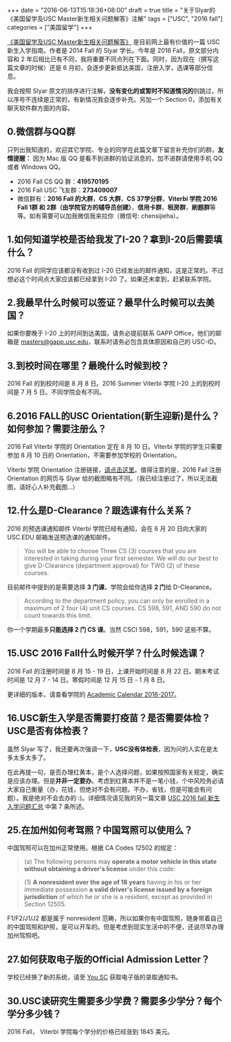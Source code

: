 +++
date = "2016-06-13T15:18:36+08:00"
draft = true
title = "关于Slyar的《美国留学及USC Master新生相关问题解答》注解"
tags = ["USC", "2016 fall"]
categories = ["美国留学"]
+++

[《美国留学及USC Master新生相关问题解答》](https://www.slyar.com/blog/usc-question-answer.html) 是目前网上最有价值的一篇 USC 新生入学指南。作者是 2014 Fall 的 Slyar 学长。今年是 2016 Fall，原文部分内容和 2 年后相比已有不同，我将重要不同点列在下面。同时，因为现在（撰写这篇文章的时候）还是 6 月初，会逐步更新抵达美国，注册入学，选课等部分信息。

我会按照 Slyar 原文的排序进行注解，**没有变化的或暂时不知道情况的**则跳过，所以序号不连续是正常的，有新情况我会逐步补充。另加一个 Section 0，添加有关聊天软件群方面的内容。

## 0.微信群与QQ群

只列出我知道的，欢迎其它学院、专业的同学在此篇文章下留言补充你们的群。**友情提醒：** 因为 Mac 版 QQ 是看不到进群的验证消息的，加不进群请使用手机 QQ 或者 Windows QQ。

* 2016 Fall CS QQ 群：**419570195** 
* 2016 Fall USC 飞友群：**273409007**
* 微信群有：**2016 Fall 的大群**，**CS 大群**，**CS 37学分群**，**Viterbi 学院 2016 Fall 1群 和 2群（由学院官方的辅导员创建）**，**信用卡群**，**租房群**，**刷题群**等等。如有需要可以加我微信我来拉你（微信号: chensijieha）。

## 1.如何知道学校是否给我发了I-20？拿到I-20后需要填什么？

2016 Fall 的同学应该都没有收到过 I-20 已经发出的邮件通知，这是正常的。不过想必这个时间点大家应该都已经拿到 I-20 了。如果还未拿到，赶紧联系学院。

## 2.我最早什么时候可以签证？最早什么时候可以去美国？

如果你要晚于 I-20 上的时间到达美国，请务必提前联系 GAPP Office，他们的邮箱是 masters@gapp.usc.edu，联系时请务必包含具体原因和自己的 USC-ID。

## 3.到校时间在哪里？最晚什么时候到校？

2016 Fall 的到校时间是 8 月 8 日。2016 Summer Viterbi 学院 I-20 上的到校时间是 7 月 5 日。不同学院会有不同。

## 6.2016 FALL的USC Orientation(新生迎新)是什么？如何参加？需要注册么？

2016 Fall Viterbi 学院的 Orientation 定在 8 月 10 日。Viterbi 学院的学生只需要参加 8 月 10 日的 Orientation，不需要参加学校的 Orientation。

Viterbi 学院 Orientation 注册链接，[请点击这里](http://tools.uscden.net/fallorientation/)。值得注意的是，2016 Fall 注册 Orientation 的网页与 Slyar 给的截图略有不同。（我已经注册过了，所以无法截图，请好心人补充截图...）

## 12.什么是D-Clearance？跟选课有什么关系？

2016 的预选课通知邮件 Viterbi 学院已经有通知，会在 6 月 20 日向大家的 USC.EDU 邮箱发送预选课的通知邮件。

> You will be able to choose Three CS (3) courses that you are interested in taking during your first semester. We will do our best to give D-Clearance (department approval) for TWO (2) of these courses.

目前邮件中提到的是需要选择 **3 门课**，学院会给你选择 **2 门**给 D-Clearance。

> According to the department policy, you can only be enrolled in a maximum of 2 four (4) unit CS courses. CS 598, 591, AND 590 do not count towards this limit.

你一个学期最多**只能选择 2 门 CS 课**。当然 CSCI 598，591，590 这些不算。

## 15.USC 2016 Fall什么时候开学？什么时候选课？

2016 Fall 的注册时间是 8 月 15 - 19 日，上课开始时间是 8 月 22 日。期末考试时间是 12 月 7 - 14 日。寒假时间是 12 月 15 日 - 1 月 8 日。

更详细的版本，请查看学院的 [Academic Calendar 2016-2017](http://academics.usc.edu/calendar/2016-2017/)。

## 16.USC新生入学是否需要打疫苗？是否需要体检？USC是否有体检表？

虽然 Slyar 写了，我还要再次强调一下，**USC没有体检表**，因为问的人实在是太多太多太多了。

在此再提一句，是否办理红黄本，是个人选择问题，如果按照国家有关规定，确实是应该办理。但是**并非一定要办**。考虑到红黄本并不是一笔小钱，个中风险务必请大家自己衡量（办，花钱，但绝对不会有问题。不办，省钱，但是可能会有问题）。我是绝对不会去办的 :)。详细情况请见我的另一篇文章 [USC 2016 fall 新生入学问题汇总](http://www.linrk.com/post/usc-guide-to-2016-fall/) 中第 7 条所述。

## 25.在加州如何考驾照？中国驾照可以使用么？

中国驾照可以在加州正常使用。根据 CA Codes 12502 的规定：

> (a) The following persons may **operate a motor vehicle in this state without obtaining a driver's license** under this code:

> (1) **A nonresident over the age of 18 years** having in his or her immediate possession **a valid driver's license issued by a foreign jurisdiction** of which he or she is a resident, except as provided in Section 12505.

F1/F2/J1/J2 都是属于 nonresident 范畴，所以如果你有中国驾照，随身带着自己的中国驾照和护照，是可以开车的。但是考虑到现实生活中的不便，还说尽早办理加州驾照吧。

## 27.如何获取电子版的Official Admission Letter？

学校已经换了新的系统，请至 [You SC](http://you.usc.edu) 获取电子版的录取通知书。

## 30.USC读研究生需要多少学费？需要多少学分？每个学分多少钱？

2016 Fall， Viterbi 学院每个学分的价格已经涨到 1845 美元。